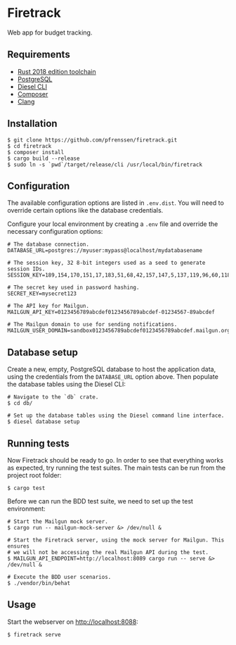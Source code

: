 Firetrack
=========

Web app for budget tracking.


Requirements
------------

* [Rust 2018 edition toolchain](https://www.rust-lang.org/tools/install)
* [PostgreSQL](https://www.postgresql.org/)
* [Diesel CLI](https://github.com/diesel-rs/diesel/tree/master/diesel_cli)
* [Composer](https://getcomposer.org/)
* [Clang](https://clang.llvm.org/)


Installation
------------

```
$ git clone https://github.com/pfrenssen/firetrack.git
$ cd firetrack
$ composer install
$ cargo build --release
$ sudo ln -s `pwd`/target/release/cli /usr/local/bin/firetrack
```


Configuration
-------------

The available configuration options are listed in `.env.dist`. You will need to
override certain options like the database credentials.

Configure your local environment by creating a `.env` file and override the
necessary configuration options:

```
# The database connection.
DATABASE_URL=postgres://myuser:mypass@localhost/mydatabasename

# The session key, 32 8-bit integers used as a seed to generate session IDs.
SESSION_KEY=189,154,170,151,17,183,51,68,42,157,147,5,137,119,96,60,118,84,241,175,181,201,132,24,144,134,42,46,63,20,231,255

# The secret key used in password hashing.
SECRET_KEY=mysecret123

# The API key for Mailgun.
MAILGUN_API_KEY=0123456789abcdef0123456789abcdef-01234567-89abcdef

# The Mailgun domain to use for sending notifications.
MAILGUN_USER_DOMAIN=sandbox0123456789abcdef0123456789abcdef.mailgun.org
```


Database setup
--------------

Create a new, empty, PostgreSQL database to host the application data, using the
credentials from the `DATABASE_URL` option above. Then populate the database
tables using the Diesel CLI:

```
# Navigate to the `db` crate.
$ cd db/

# Set up the database tables using the Diesel command line interface.
$ diesel database setup
```


Running tests
-------------

Now Firetrack should be ready to go. In order to see that everything works as
expected, try running the test suites. The main tests can be run from the
project root folder:

```
$ cargo test
```

Before we can run the BDD test suite, we need to set up the test environment:

```
# Start the Mailgun mock server.
$ cargo run -- mailgun-mock-server &> /dev/null &

# Start the Firetrack server, using the mock server for Mailgun. This ensures
# we will not be accessing the real Mailgun API during the test.
$ MAILGUN_API_ENDPOINT=http://localhost:8089 cargo run -- serve &> /dev/null &

# Execute the BDD user scenarios.
$ ./vendor/bin/behat
```


Usage
-----

Start the webserver on [http://localhost:8088](http://localhost:8088):

```
$ firetrack serve
```
